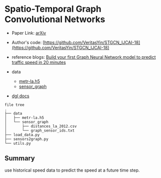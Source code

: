 # Spatio-Temporal Graph Convolutional Networks

- Paper Link: [arXiv](https://arxiv.org/pdf/1709.04875v4.pdf)
- Author's code: [https://github.com/VeritasYin/STGCN_IJCAI-18](https://github.com/VeritasYin/STGCN_IJCAI-18)
- reference blogs: [Build your first Graph Neural Network model to predict traffic speed in 20 minutes](https://towardsdatascience.com/build-your-first-graph-neural-network-model-to-predict-traffic-speed-in-20-minutes-b593f8f838e5)
- data 
    - [metr-la.h5](https://drive.google.com/drive/folders/10FOTa6HXPqX8Pf5WRoRwcFnW9BrNZEIX)
    - [sensor_graph](https://github.com/chnsh/DCRNN_PyTorch/tree/pytorch_scratch/data/sensor_graph)

- [dgl docs](https://docs.dgl.ai/install/index.html)

```text
file tree
.
├── data
│   ├── metr-la.h5
│   └── sensor_graph
│       ├── distances_la_2012.csv
│       └── graph_sensor_ids.txt
├── load_data.py
├── sensors2graph.py
└── utils.py
```

## Summary

use historical speed data to predict the speed at a future time step. 
